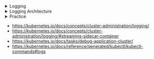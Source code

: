 <details>
<summary>Logging</summary>
<br>

  <img width="981" alt="image" src="https://user-images.githubusercontent.com/75510135/166439801-92da1fee-553c-4466-a3a8-3bd84b5bcbba.png">

  <img width="1013" alt="image" src="https://user-images.githubusercontent.com/75510135/166440314-17b1e7ca-44c4-442e-b91a-a8d55bcbe94a.png">

</details>

<details>
<summary>Logging Architecture</summary>
<br>

  <img width="1017" alt="image" src="https://user-images.githubusercontent.com/75510135/166440750-5a4e34f4-3720-4ae9-9144-d09071331c73.png">

  <img width="1013" alt="image" src="https://user-images.githubusercontent.com/75510135/166441254-af2cde5c-5bb9-4cd0-ae47-43ee7b935f3d.png">

  <img width="1005" alt="image" src="https://user-images.githubusercontent.com/75510135/166441226-7f665cfb-2fbe-4f91-a4c5-99e42807ab7a.png">

  <img width="986" alt="image" src="https://user-images.githubusercontent.com/75510135/166441461-cfc7e0f7-cca2-4b05-b536-cab0c25c3063.png">

</details>

<details>
<summary>Practice</summary>
<br>
  
  ```
  * Reference:                                                                                      *
* ----------                                                                                      *
* https://kubernetes.io/docs/concepts/cluster-administration/logging/                             *
* https://kubernetes.io/docs/concepts/cluster-administration/logging/#streaming-sidecar-container *
* https://kubernetes.io/docs/tasks/debug-application-cluster/                                     *
* https://kubernetes.io/docs/tasks/debug-application-cluster/logging-stackdriver/#verifying-your-logging-agent-deployment
* https://kubernetes.io/docs/reference/generated/kubectl/kubectl-commands#logs                    *
*                                                                                                 *
***************************************************************************************************

KNOW BEFORE YOU RUN:
--------------------
When it comes to Logging, we all need to familiar with the three commands.
 
a1) kubectl logs
a2) docker logs
a3) journalctl

"kubectl logs ..." user friendly comparatively to docker logs. Also, this command plays cruicial to CKA/CKAD


***************************************************************************************************



1. Deploying sample Pods for "kubectl logs" output purpose:
-----------------------------------------------------------

# counter.yaml
apiVersion: v1
kind: Pod
metadata:
  name: one-counter-pod
spec:
  containers:
  - name: counter-container
    image: busybox
    args: [/bin/sh, -c,
            'i=0; while true; do echo "$i: $(date)"; i=$((i+1)); sleep 1; done']

---

apiVersion: v1
kind: Pod
metadata:
  name: two-counter-pod
spec:
  containers:
  - name: counter-1
    image: busybox
    args: [/bin/sh, -c,
            'i=0; while true; do echo "From Counter-ONE: $i: $(date)"; i=$((i+1)); sleep 1; done']
  - name: counter-2
    image: busybox
    args: [/bin/sh, -c,
            'i=0; while true; do echo "From Counter-TWO:  $i: $(date)"; i=$((i+1)); sleep 1; done']


***************************************************************************************************


2. Display Container Logs using "kubectl logs" command:
-------------------------------------------------------


kubectl logs [POD-NAME]                        # dump pod logs (stdout)

kubectl logs -f [POD-NAME]                     # stream pod logs (stdout)

kubectl logs [POD-NAME] –-since=5m              # view logs for last 5 mins (h for hours)

kubectl logs [POD-NAME] --tail=20              # Display only more recent 20 lines of output in pod

kubectl logs [POD-NAME] --previous             # dump pod logs (stdout) for a previous instantiation of a container

kubectl logs [POD-NAME] > [FILE-NAME].log      # Save log output to a file

kubectl logs [POD-NAME] -c [CONTAINER-NAME]    # dump pod container logs (stdout, multi-container case)

kubectl logs [POD-NAME] --all-containers=true  # dump logs of all containers inside nginx pod

kubectl logs -l [KEY]=[VALUE]                  # dump pod logs, with label  (stdout)


***************************************************************************************************


3. Using Journalctl:
--------------------

journalctl                      #Display all messages

journalctl -r                   #Display newest log entries first (Latest to Old order)

journalctl -f                   #Enable follow mode & display new messages as they come in

journalctl –n 3                 #Display specific number of RECENT log entries

journalctl –p crit              #Display specific priority – “info”, “warning”, “err”, “crit”, “alert”, “emerg”

journalctl –u docker            #Display log entries of only specific systemd unit

journalctl –o verbose           #Format output in “verbose”, “short”, “json” and more

journalctl –n 3 –p crit         #Combining options

journalctl --since "2019-02-02 20:30:00" --until "2019-03-31 12:00:00"       # Display all messages between specific duration


***************************************************************************************************


4. Display Container Logs using "docker logs" command from respective worker node:
----------------------------------------------------------------------------------

kubectl get pods -o wide

docker ps | grep [KEY-WORD]

docker logs [CONTAINER-ID]


***************************************************************************************************

5. K8s Cluster Component Logs:
------------------------------
journalctl –u docker
journalctl –u kubelet


If K8s Cluster Configured using "kubeadm":
------------------------------------------
kubectl logs kube-apiserver-master -n kube-system | more
kubectl logs kube-controller-manager-master -n kube-system
kubectl logs kube-scheduler-master -n kube-system
kubectl logs etcd-master -n kube-system


If K8s Cluster Configured using "Hard-way (Manual)"
-----------------------------------------
journalctl –u kube-apiserver 
journalctl –u kube-scheduler
journalctl –u etcd
journalctl –u kube-controller-manager 
  ```
</details>

- https://kubernetes.io/docs/concepts/cluster-administration/logging/
- https://kubernetes.io/docs/concepts/cluster-administration/logging/#streaming-sidecar-container
- https://kubernetes.io/docs/tasks/debug-application-cluster/
- https://kubernetes.io/docs/reference/generated/kubectl/kubectl-commands#logs
